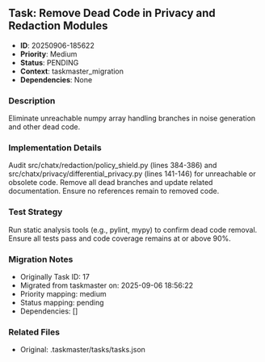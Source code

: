 ## Task: Remove Dead Code in Privacy and Redaction Modules
- **ID**: 20250906-185622
- **Priority**: Medium
- **Status**: PENDING
- **Context**: taskmaster_migration
- **Dependencies**: None

### Description
Eliminate unreachable numpy array handling branches in noise generation and other dead code.

### Implementation Details
Audit src/chatx/redaction/policy_shield.py (lines 384-386) and src/chatx/privacy/differential_privacy.py (lines 141-146) for unreachable or obsolete code. Remove all dead branches and update related documentation. Ensure no references remain to removed code.

### Test Strategy
Run static analysis tools (e.g., pylint, mypy) to confirm dead code removal. Ensure all tests pass and code coverage remains at or above 90%.

### Migration Notes
- Originally Task ID: 17
- Migrated from taskmaster on: 2025-09-06 18:56:22
- Priority mapping: medium
- Status mapping: pending
- Dependencies: []

### Related Files
- Original: .taskmaster/tasks/tasks.json
